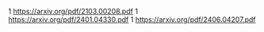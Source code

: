 1 https://arxiv.org/pdf/2103.00208.pdf
1 https://arxiv.org/pdf/2401.04330.pdf
1 https://arxiv.org/pdf/2406.04207.pdf
